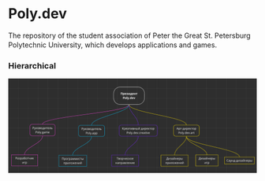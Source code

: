 # Poly.dev
The repository of the student association of Peter the Great St. Petersburg Polytechnic University, which develops applications and games.
ㅤ
ㅤ
### Hierarchical
[![](https://github.com/Poly-development/Poly.dev/blob/main/Other/Hierarchical%20scheme%20of%20association%20(black).png)](https://github.com/Poly-development/Poly.dev/blob/main/Other/Hierarchical%20scheme%20of%20association%20(black).png)

